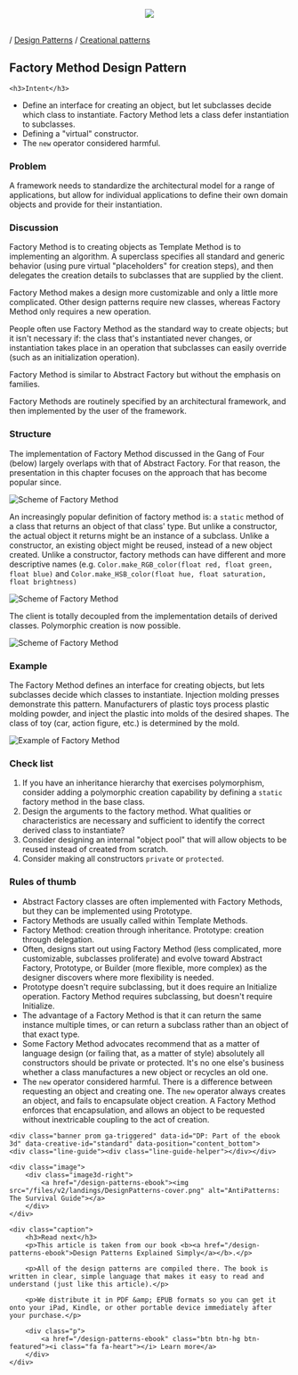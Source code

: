 <p align="center"><img src="https://dilrukperera.files.wordpress.com/2012/08/normalfac.jpg"></p>

<br>

<article>
    <div class="breadcrumb">
                                    <a class="home" href="/"><i class="fa fa-home"></i></a>
                                                / <a class="type" href="/design_patterns">Design Patterns</a>
                                                / <a class="type" href="/design_patterns/creational_patterns">Creational patterns</a>
                        </div>
    <h1 class="title smaller"><strong>Factory Method</strong> Design Pattern</h1>
<script type="text/javascript" async="" src="https://cdn.userecho.com/js/widget-1.4.gz.js"></script><script type="text/javascript" async="" src="https://www.google-analytics.com/plugins/ua/ec.js"></script><script type="text/javascript">
    // Shorten examples titles for users.
    var h1 = document.getElementsByTagName("H1")[0];
    var title = h1.innerHTML;
    title = title.replace(/^(.*) Design Pattern in (.*)$/, '<strong>$1</strong> in <em>$2</em>');
    title = title.replace(/^(.*) Design Pattern$/, '<strong>$1</strong> Design Pattern');
    h1.innerHTML = title;

    // Shorten examples titles for users.
    var h1 = document.getElementsByTagName("H1")[0];
    h1.className = h1.className.replace('smaller' , '');
    if (h1.offsetHeight > 80) {
        h1.className += ' smaller';
    }
</script>
        
    <h3>Intent</h3>

<ul>
<li>Define an interface for creating an object, but let subclasses decide
which class to instantiate.  Factory Method lets a class defer
instantiation to subclasses.</li>
<li>Defining a "virtual" constructor.</li>
<li>The <code>new</code> operator considered harmful.</li>
</ul>


<h3>Problem</h3>

<p>A framework needs to standardize the architectural model for a range of
applications, but allow for individual applications to define their own
domain objects and provide for their instantiation.</p>


<h3>Discussion</h3>

<p>Factory Method is to creating objects as Template Method is to
implementing an algorithm.  A superclass specifies all standard and
generic behavior (using pure virtual "placeholders" for creation
steps), and then delegates the creation details to subclasses that are
supplied by the client.</p>

<p>Factory Method makes a design more customizable and only a little more
complicated.  Other design patterns require new classes, whereas
Factory Method only requires a new operation.</p>

<p>People often use Factory Method as the standard way to create objects;
but it isn't necessary if: the class that's instantiated never changes,
or instantiation takes place in an operation that subclasses can easily
override (such as an initialization operation).</p>

<p>Factory Method is similar to Abstract Factory but without the emphasis
on families.</p>

<p>Factory Methods are routinely specified by an architectural framework,
and then implemented by the user of the framework.</p>


<h3>Structure</h3>

<p>The implementation of Factory Method discussed in the Gang of Four
(below) largely overlaps with that of Abstract Factory.  For that
reason, the presentation in this chapter focuses on the approach that has become popular since.</p>


<p class="center">
<img src="/files/v2/content/patterns/Factory_Method.svg" alt="Scheme of Factory Method">
</p>

<p>An increasingly popular definition of factory method is: a
<code>static</code> method of a class that returns an object
of that class' type. But unlike a constructor, the actual
object it returns might be an instance of a subclass.  Unlike
a constructor, an existing object might be reused, instead of
a new object created.  Unlike a constructor, factory methods
can have different and more descriptive names (e.g.
<code>Color.make_RGB_color(float red, float green, float blue)</code> and
<code>Color.make_HSB_color(float hue, float saturation, float brightness)</code></p>


<p class="center">
<img src="/files/v2/content/patterns/Factory_Method_1.svg" alt="Scheme of Factory Method">
</p>

<p>The client is totally decoupled from the implementation details
of derived classes.  Polymorphic creation is now possible.</p>

<p class="center">
<img src="/files/v2/content/patterns/Factory_Method__.svg" alt="Scheme of Factory Method">
</p>

<h3>Example</h3>

<p>The Factory Method defines an interface for creating objects, but lets
subclasses decide which classes to instantiate.  Injection molding
presses demonstrate this pattern.  Manufacturers of plastic toys
process plastic molding powder, and inject the plastic into molds of
the desired shapes.  The class of toy (car, action figure, etc.) is
determined by the mold.</p>

<p class="center">
<img src="/files/v2/content/patterns/Factory_Method_example1.svg" alt="Example of Factory Method">
</p>

<h3>Check list</h3>

<ol>
<li>If you have an inheritance hierarchy that exercises polymorphism,
consider adding a polymorphic creation capability by defining a
<code>static</code> factory method in the base class.</li>
<li>Design the arguments to the factory method.  What qualities
or characteristics are necessary and sufficient to identify the
correct derived class to instantiate?</li>
<li>Consider designing an internal "object pool" that will allow
objects to be reused instead of created from scratch.</li>
<li>Consider making all constructors <code>private</code> or
<code>protected</code>.</li>
</ol>


<h3>Rules of thumb</h3>

<ul>
<li>Abstract Factory classes are often implemented with Factory Methods,
but they can be implemented using Prototype.</li>
<li>Factory Methods are usually called within Template Methods.</li>
<li>Factory Method: creation through inheritance. Prototype: creation
through delegation.</li>
<li>Often, designs start out using Factory Method (less complicated, more
customizable, subclasses proliferate) and evolve toward Abstract
Factory, Prototype, or Builder (more flexible, more complex) as the
designer discovers where more flexibility is needed.</li>
<li>Prototype doesn't require subclassing, but it does require an
Initialize operation. Factory Method requires subclassing, but doesn't
require Initialize.</li>
<li>The advantage of a Factory Method is that it can return the same
instance multiple times, or can return a subclass rather than an
object of that exact type.</li>
<li>Some Factory Method advocates recommend that as a matter of
language design (or failing that, as a matter of style) absolutely
all constructors should be private or protected.  It's no one
else's business whether a class manufactures a new object or
recycles an old one.</li>
<li>The <code>new</code> operator considered harmful.  There is a difference
between requesting an object and creating one.  The <code>new</code>
operator always creates an object, and fails to encapsulate
object creation.  A Factory Method enforces that encapsulation,
and allows an object to be requested without inextricable
coupling to the act of creation.</li>
</ul>

    <div class="banner prom ga-triggered" data-id="DP: Part of the ebook 3d" data-creative-id="standard" data-position="content_bottom">
    <div class="line-guide"><div class="line-guide-helper"></div></div>
    
    <div class="image">
        <div class="image3d-right">
            <a href="/design-patterns-ebook"><img src="/files/v2/landings/DesignPatterns-cover.png" alt="AntiPatterns: The Survival Guide"></a>
        </div>
    </div>

    <div class="caption">
        <h3>Read next</h3>
        <p>This article is taken from our book <b><a href="/design-patterns-ebook">Design Patterns Explained Simply</a></b>.</p>

        <p>All of the design patterns are compiled there. The book is written in clear, simple language that makes it easy to read and understand (just like this article).</p>

        <p>We distribute it in PDF &amp; EPUB formats so you can get it onto your iPad, Kindle, or other portable device immediately after your purchase.</p>

        <div class="p">
            <a href="/design-patterns-ebook" class="btn btn-hg btn-featured"><i class="fa fa-heart"></i> Learn more</a>
        </div>
    </div>
</div>

</article>
